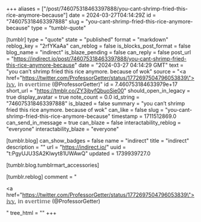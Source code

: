 +++
aliases = ["/post/746075318463397888/you-cant-shrimp-fried-this-rice-anymore-because"]
date = 2024-03-27T04:14:29Z
id = "746075318463397888"
slug = "you-cant-shrimp-fried-this-rice-anymore-because"
type = "tumblr-quote"

[tumblr]
type = "quote"
state = "published"
format = "markdown"
reblog_key = "2rfYKaAa"
can_reblog = false
is_blocks_post_format = false
blog_name = "indirect"
is_blaze_pending = false
can_reply = false
post_url = "https://indirect.io/post/746075318463397888/you-cant-shrimp-fried-this-rice-anymore-because"
date = "2024-03-27 04:14:29 GMT"
text = "you can&rsquo;t shrimp fried this rice anymore. because of wok"
source = "<a href=\"https://twitter.com/ProfessorGetter/status/1772697504796053839\">𝕚𝕧𝕪, 𝕚𝕟 𝕠𝕧𝕖𝕣𝕥𝕚𝕞𝕖 (@ProfessorGetter)</a>"
id = 7.460753184633979e+17
short_url = "https://tmblr.co/ZY3jbyfQbuoSie00"
should_open_in_legacy = true
display_avatar = true
note_count = 0.0
id_string = "746075318463397888"
is_blazed = false
summary = "you can’t shrimp fried this rice anymore. because of wok"
can_like = false
slug = "you-cant-shrimp-fried-this-rice-anymore-because"
timestamp = 1711512869.0
can_send_in_message = true
can_blaze = false
interactability_reblog = "everyone"
interactability_blaze = "everyone"

[tumblr.blog]
can_show_badges = false
name = "indirect"
title = "indirect"
description = ""
url = "https://indirect.io/"
uuid = "t:PgyUJU3SA2Klwyt81UWAwQ"
updated = 1739939727.0

[tumblr.blog.tumblrmart_accessories]

[tumblr.reblog]
comment = "<p><a href=\"https://twitter.com/ProfessorGetter/status/1772697504796053839\">𝕚𝕧𝕪, 𝕚𝕟 𝕠𝕧𝕖𝕣𝕥𝕚𝕞𝕖 (@ProfessorGetter)</a></p>"
tree_html = ""
+++
